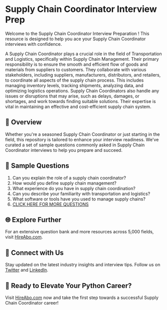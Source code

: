 # Supply Chain Coordinator Interview Prep

Welcome to the Supply Chain Coordinator Interview Preparation ! This resource is designed to help you ace your Supply Chain Coordinator interviews with confidence.

A Supply Chain Coordinator plays a crucial role in the field of Transportation and Logistics, specifically within Supply Chain Management. Their primary responsibility is to ensure the smooth and efficient flow of goods and materials from suppliers to customers. They collaborate with various stakeholders, including suppliers, manufacturers, distributors, and retailers, to coordinate all aspects of the supply chain process. This includes managing inventory levels, tracking shipments, analyzing data, and optimizing logistics operations. Supply Chain Coordinators also handle any issues or disruptions that may arise, such as delays, damages, or shortages, and work towards finding suitable solutions. Their expertise is vital in maintaining an effective and cost-efficient supply chain system.

## 🚀 Overview

Whether you're a seasoned Supply Chain Coordinator or just starting in the field, this repository is tailored to enhance your interview readiness. We've curated a set of sample questions commonly asked in Supply Chain Coordinator interviews to help you prepare and succeed.

## 📝 Sample Questions

1. Can you explain the role of a supply chain coordinator?
2. How would you define supply chain management?
3. What experience do you have in supply chain coordination?
4. Can you describe your familiarity with transportation and logistics?
5. What software or tools have you used to manage supply chains?
6. [CLICK HERE FOR MORE QUESTIONS](https://hireabo.com/job/23_1_3/Supply%20Chain%20Coordinator)

## 🌐 Explore Further

For an extensive question bank and more resources across 5,000 fields, visit [HireAbo.com](https://www.hireabo.com).

## 📱 Connect with Us

Stay updated on the latest industry insights and interview tips. Follow us on [Twitter](https://twitter.com/hireabo) and [LinkedIn](https://www.linkedin.com/in/hire-abo-3609972a8/).

## 🚀 Ready to Elevate Your Python Career?

Visit [HireAbo.com](https://www.hireabo.com) now and take the first step towards a successful Supply Chain Coordinator career!